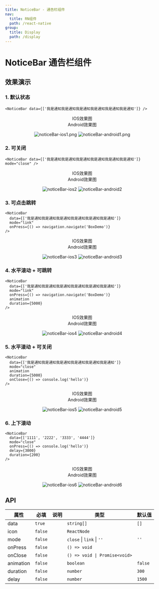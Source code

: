 ```yaml
---
title: NoticeBar - 通告栏组件
nav:
  title: RN组件
  path: /react-native
group:
  title: Display
  path: /display
---
```


# NoticeBar 通告栏组件

## 效果演示

### 1. 默认状态

```tsx | pure
<NoticeBar data={['我是通知我是通知我是通知我是通知我是通知我是通知']} />
```

<center>
  <div style={{ display: 'flex', width: 750 }}>
    <div style={{ width: 375 }}>IOS效果图</div>
    <div style={{ width: 375 }}>Android效果图</div>
  </div>
</center>
<center>
  <figure>
    <img
      alt="noticeBar-ios1.png"
      src="https://td-dev-public.oss-cn-hangzhou.aliyuncs.com/maoyes-app/1607590503170736339.png"
      style={{ width: 375, marginRight: 10, border: "1px solid #ddd" }}
    />
    <img
      alt="noticeBar-android1.png"
      src="https://td-dev-public.oss-cn-hangzhou.aliyuncs.com/maoyes-app/1609213689225667927.png"
      style={{ width: 375, border: "1px solid #ddd" }}
    />
  </figure>
</center>

### 2. 可关闭

```tsx | pure
<NoticeBar data={['我是通知我是通知我是通知我是通知我是通知我是通知']} mode="close" />
```

<center>
  <div style={{ display: 'flex', width: 750 }}>
    <div style={{ width: 375 }}>IOS效果图</div>
    <div style={{ width: 375 }}>Android效果图</div>
  </div>
</center>
<center>
  <figure>
    <img
      alt="noticeBar-ios2"
      src="https://td-dev-public.oss-cn-hangzhou.aliyuncs.com/maoyes-app/1607590691904731707.gif"
      style={{ width: 375, marginRight: 10, border: "1px solid #ddd" }}
    />
    <img
      alt="noticeBar-android2"
      src="https://td-dev-public.oss-cn-hangzhou.aliyuncs.com/maoyes-app/1609213980377237512.gif"
      style={{ width: 375, border: "1px solid #ddd" }}
    />
  </figure>
</center>

### 3. 可点击跳转

```tsx | pure
<NoticeBar
  data={['我是通知我是通知我是通知我是通知我是通知我是通知']}
  mode="link"
  onPress={() => navigation.navigate('BoxDemo')}
/>
```

<center>
  <div style={{ display: 'flex', width: 750 }}>
    <div style={{ width: 375 }}>IOS效果图</div>
    <div style={{ width: 375 }}>Android效果图</div>
  </div>
</center>
<center>
  <figure>
    <img
      alt="noticeBar-ios3"
      src="https://td-dev-public.oss-cn-hangzhou.aliyuncs.com/maoyes-app/1607590833751471161.gif"
      style={{ width: 375, marginRight: 10, border: "1px solid #ddd" }}
    />
    <img
      alt="noticeBar-android3"
      src="https://td-dev-public.oss-cn-hangzhou.aliyuncs.com/maoyes-app/1609213980375552614.gif"
      style={{ width: 375, border: "1px solid #ddd" }}
    />
  </figure>
</center>

### 4. 水平滚动 + 可跳转

```tsx | pure
<NoticeBar
  data={['我是通知我是通知我是通知我是通知我是通知我是通知']}
  mode="link"
  onPress={() => navigation.navigate('BoxDemo')}
  animation
  duration={5000}
/>
```

<center>
  <div style={{ display: 'flex', width: 750 }}>
    <div style={{ width: 375 }}>IOS效果图</div>
    <div style={{ width: 375 }}>Android效果图</div>
  </div>
</center>
<center>
  <figure>
    <img
      alt="noticeBar-ios4"
      src="https://td-dev-public.oss-cn-hangzhou.aliyuncs.com/maoyes-app/1607591139376924562.gif"
      style={{ width: 375, marginRight: 10, border: "1px solid #ddd" }}
    />
    <img
      alt="noticeBar-android4"
      src="https://td-dev-public.oss-cn-hangzhou.aliyuncs.com/maoyes-app/1609223164392673785.gif"
      style={{ width: 375, border: "1px solid #ddd" }}
    />
  </figure>
</center>

### 5. 水平滚动 + 可关闭

```tsx | pure
<NoticeBar
  data={['我是通知我是通知我是通知我是通知我是通知我是通知']}
  mode="close"
  animation
  duration={5000}
  onClose={() => console.log('hello')}
/>
```

<center>
  <div style={{ display: 'flex', width: 750 }}>
    <div style={{ width: 375 }}>IOS效果图</div>
    <div style={{ width: 375 }}>Android效果图</div>
  </div>
</center>
<center>
  <figure>
    <img
      alt="noticeBar-ios5"
      src="https://td-dev-public.oss-cn-hangzhou.aliyuncs.com/maoyes-app/1607591428972724765.gif"
      style={{ width: 375, marginRight: 10, border: "1px solid #ddd" }}
    />
    <img
      alt="noticeBar-android5"
      src="https://td-dev-public.oss-cn-hangzhou.aliyuncs.com/maoyes-app/1609223164146691279.gif"
      style={{ width: 375, border: "1px solid #ddd" }}
    />
  </figure>
</center>

### 6. 上下滚动

```tsx | pure
<NoticeBar
  data={['1111', '2222', '3333', '4444']}
  mode="close"
  onPress={() => console.log('hello')}
  delay={3000}
  duration={200}
/>
```

<center>
  <div style={{ display: 'flex', width: 750 }}>
    <div style={{ width: 375 }}>IOS效果图</div>
    <div style={{ width: 375 }}>Android效果图</div>
  </div>
</center>
<center>
  <figure>
    <img
      alt="noticeBar-ios6"
      src="https://td-dev-public.oss-cn-hangzhou.aliyuncs.com/maoyes-app/1607591587750977107.gif"
      style={{ width: 375, marginRight: 10, border: "1px solid #ddd" }}
    />
    <img
      alt="noticeBar-android6"
      src="https://td-dev-public.oss-cn-hangzhou.aliyuncs.com/maoyes-app/1609223164148979405.gif"
      style={{ width: 375, border: "1px solid #ddd" }}
    />
  </figure>
</center>

## API

| 属性      | 必填    | 说明 | 类型                          | 默认值  |
| --------- | ------- | ---- | ----------------------------- | ------- |
| data      | `true`  |      | `string[]`                    | `[]`    |
| icon      | `false` |      | `ReactNode`                   |         |
| mode      | `false` |      | `close` \| `link` \| `''`     | `''`    |
| onPress   | `false` |      | `() => void`                  |         |
| onClose   | `false` |      | `() => void \| Promise<void>` |         |
| animation | `false` |      | `boolean`                     | `false` |
| duration  | `false` |      | `number`                      | `300`   |
| delay     | `false` |      | `number`                      | `1500`  |
